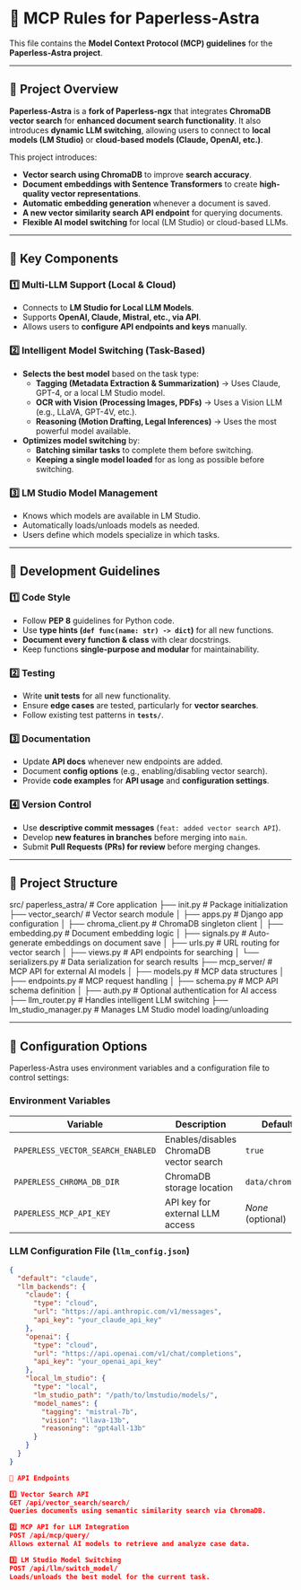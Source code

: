 # 🚀 MCP Rules for Paperless-Astra

This file contains the **Model Context Protocol (MCP) guidelines** for the **Paperless-Astra project**.

---

## 📌 Project Overview

**Paperless-Astra** is a **fork of Paperless-ngx** that integrates **ChromaDB vector search** for **enhanced document search functionality**. It also introduces **dynamic LLM switching**, allowing users to connect to **local models (LM Studio)** or **cloud-based models (Claude, OpenAI, etc.)**.

This project introduces:
- **Vector search using ChromaDB** to improve **search accuracy**.
- **Document embeddings with Sentence Transformers** to create **high-quality vector representations**.
- **Automatic embedding generation** whenever a document is saved.
- **A new vector similarity search API endpoint** for querying documents.
- **Flexible AI model switching** for local (LM Studio) or cloud-based LLMs.

---

## 📌 Key Components

### 1️⃣ Multi-LLM Support (Local & Cloud)
- Connects to **LM Studio for Local LLM Models**.
- Supports **OpenAI, Claude, Mistral, etc., via API**.
- Allows users to **configure API endpoints and keys** manually.

### 2️⃣ Intelligent Model Switching (Task-Based)
- **Selects the best model** based on the task type:
  - **Tagging (Metadata Extraction & Summarization)** → Uses Claude, GPT-4, or a local LM Studio model.
  - **OCR with Vision (Processing Images, PDFs)** → Uses a Vision LLM (e.g., LLaVA, GPT-4V, etc.).
  - **Reasoning (Motion Drafting, Legal Inferences)** → Uses the most powerful model available.
- **Optimizes model switching** by:
  - **Batching similar tasks** to complete them before switching.
  - **Keeping a single model loaded** for as long as possible before switching.

### 3️⃣ LM Studio Model Management
- Knows which models are available in LM Studio.
- Automatically loads/unloads models as needed.
- Users define which models specialize in which tasks.

---

## 📌 Development Guidelines

### 1️⃣ Code Style
- Follow **PEP 8** guidelines for Python code.
- Use **type hints (`def func(name: str) -> dict`)** for all new functions.
- **Document every function & class** with clear docstrings.
- Keep functions **single-purpose and modular** for maintainability.

### 2️⃣ Testing
- Write **unit tests** for all new functionality.
- Ensure **edge cases** are tested, particularly for **vector searches**.
- Follow existing test patterns in **`tests/`**.

### 3️⃣ Documentation
- Update **API docs** whenever new endpoints are added.
- Document **config options** (e.g., enabling/disabling vector search).
- Provide **code examples** for **API usage** and **configuration settings**.

### 4️⃣ Version Control
- Use **descriptive commit messages** (`feat: added vector search API`).
- Develop **new features in branches** before merging into `main`.
- Submit **Pull Requests (PRs) for review** before merging changes.

---

## 📌 Project Structure

src/
  paperless_astra/ # Core application
    ├── init.py # Package initialization 
    ├── vector_search/ # Vector search module 
    │ ├── apps.py # Django app configuration 
    │ ├── chroma_client.py # ChromaDB singleton client 
    │ ├── embedding.py # Document embedding logic 
    │ ├── signals.py # Auto-generate embeddings on document save 
    │ ├── urls.py # URL routing for vector search 
    │ ├── views.py # API endpoints for searching 
    │ └── serializers.py # Data serialization for search results 
    ├── mcp_server/ # MCP API for external AI models 
    │ ├── models.py # MCP data structures 
    │ ├── endpoints.py # MCP request handling 
    │ ├── schema.py # MCP API schema definition 
    │ ├── auth.py # Optional authentication for AI access 
    ├── llm_router.py # Handles intelligent LLM switching 
    ├── lm_studio_manager.py # Manages LM Studio model loading/unloading



---

## 📌 Configuration Options

Paperless-Astra uses environment variables and a configuration file to control settings:

### **Environment Variables**
| **Variable** | **Description** | **Default** |
|-------------|----------------|------------|
| `PAPERLESS_VECTOR_SEARCH_ENABLED` | Enables/disables ChromaDB vector search | `true` |
| `PAPERLESS_CHROMA_DB_DIR` | ChromaDB storage location | `data/chroma_db` |
| `PAPERLESS_MCP_API_KEY` | API key for external LLM access | _None_ (optional) |

### **LLM Configuration File (`llm_config.json`)**
```json
{
  "default": "claude",
  "llm_backends": {
    "claude": {
      "type": "cloud",
      "url": "https://api.anthropic.com/v1/messages",
      "api_key": "your_claude_api_key"
    },
    "openai": {
      "type": "cloud",
      "url": "https://api.openai.com/v1/chat/completions",
      "api_key": "your_openai_api_key"
    },
    "local_lm_studio": {
      "type": "local",
      "lm_studio_path": "/path/to/lmstudio/models/",
      "model_names": {
        "tagging": "mistral-7b",
        "vision": "llava-13b",
        "reasoning": "gpt4all-13b"
      }
    }
  }
}

📌 API Endpoints

1️⃣ Vector Search API
GET /api/vector_search/search/
Queries documents using semantic similarity search via ChromaDB.

2️⃣ MCP API for LLM Integration
POST /api/mcp/query/
Allows external AI models to retrieve and analyze case data.

3️⃣ LM Studio Model Switching
POST /api/llm/switch_model/
Loads/unloads the best model for the current task.
